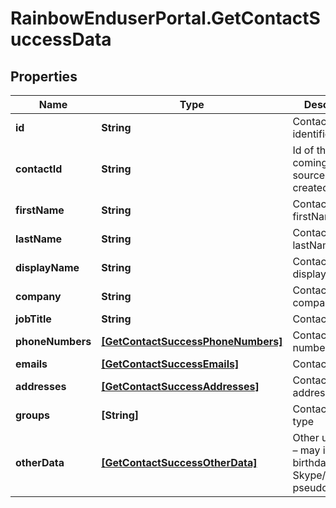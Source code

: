 # RainbowEnduserPortal.GetContactSuccessData

## Properties

Name | Type | Description | Notes
------------ | ------------- | ------------- | -------------
**id** | **String** | Contact unique identifier | 
**contactId** | **String** | Id of the contact coming from the source who created it | 
**firstName** | **String** | Contact firstName | 
**lastName** | **String** | Contact lastName | 
**displayName** | **String** | Contact displayName | 
**company** | **String** | Contact company | 
**jobTitle** | **String** | Contact jobTitle | 
**phoneNumbers** | [**[GetContactSuccessPhoneNumbers]**](GetContactSuccessPhoneNumbers.md) | Contact phone numbers | 
**emails** | [**[GetContactSuccessEmails]**](GetContactSuccessEmails.md) | Contact emails | 
**addresses** | [**[GetContactSuccessAddresses]**](GetContactSuccessAddresses.md) | Contact addresses | 
**groups** | **[String]** | Contact groups type | 
**otherData** | [**[GetContactSuccessOtherData]**](GetContactSuccessOtherData.md) | Other user data – may include birthday date, Skype/Facebook pseudo/profile | 


